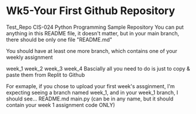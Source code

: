 # Wk5-Your First Github Repository
 Test_Repo
CIS-024 Python Programming Sample Repository
You can put anything in this README file, it doesn't matter, but in your main branch, there should be only one file "README.md"

You should have at least one more branch, which contains one of your weekly assignment

week_1
week_2
week_3
week_4
Bascially all you need to do is just to copy & paste them from Replit to Github

For exmaple, if you chose to upload your first week's assginment, I'm expecting seeing a branch named week_1, and in your week_1 branch, I should see...
README.md
main.py (can be in any name, but it should contain your week 1 assignment code ONLY)
